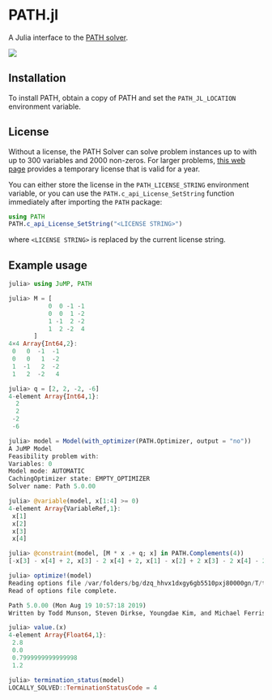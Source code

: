 # PATH.jl

A Julia interface to the [PATH solver](http://pages.cs.wisc.edu/~ferris/path.html).

[![][travis-img]][travis-url]

[travis-img]: https://api.travis-ci.com/odow/PATH.jl.svg?branch=master
[travis-url]: https://travis-ci.com/odow/PATH.jl

## Installation

To install PATH, obtain a copy of PATH and set the `PATH_JL_LOCATION`
environment variable.

## License

Without a license, the PATH Solver can solve problem instances up to with up
to 300 variables and 2000 non-zeros. For larger problems,
[this web page](http://pages.cs.wisc.edu/~ferris/path/LICENSE) provides a
temporary license that is valid for a year.

You can either store the license in the `PATH_LICENSE_STRING` environment
variable, or you can use the `PATH.c_api_License_SetString` function immediately
after importing the `PATH` package:
```julia
using PATH
PATH.c_api_License_SetString("<LICENSE STRING>")
```
where `<LICENSE STRING>` is replaced by the current license string.

## Example usage

```julia
julia> using JuMP, PATH

julia> M = [
           0  0 -1 -1
           0  0  1 -2
           1 -1  2 -2
           1  2 -2  4
       ]
4×4 Array{Int64,2}:
 0   0  -1  -1
 0   0   1  -2
 1  -1   2  -2
 1   2  -2   4

julia> q = [2, 2, -2, -6]
4-element Array{Int64,1}:
  2
  2
 -2
 -6

julia> model = Model(with_optimizer(PATH.Optimizer, output = "no"))
A JuMP Model
Feasibility problem with:
Variables: 0
Model mode: AUTOMATIC
CachingOptimizer state: EMPTY_OPTIMIZER
Solver name: Path 5.0.00

julia> @variable(model, x[1:4] >= 0)
4-element Array{VariableRef,1}:
 x[1]
 x[2]
 x[3]
 x[4]

julia> @constraint(model, [M * x .+ q; x] in PATH.Complements(4))
[-x[3] - x[4] + 2, x[3] - 2 x[4] + 2, x[1] - x[2] + 2 x[3] - 2 x[4] - 2, x[1] + 2 x[2] - 2 x[3] + 4 x[4] - 6, x[1], x[2], x[3], x[4]] ∈ PATH.Complements(4)

julia> optimize!(model)
Reading options file /var/folders/bg/dzq_hhvx1dxgy6gb5510pxj80000gn/T/tmpiSsCRO
Read of options file complete.

Path 5.0.00 (Mon Aug 19 10:57:18 2019)
Written by Todd Munson, Steven Dirkse, Youngdae Kim, and Michael Ferris

julia> value.(x)
4-element Array{Float64,1}:
 2.8
 0.0
 0.7999999999999998
 1.2

julia> termination_status(model)
LOCALLY_SOLVED::TerminationStatusCode = 4
```
